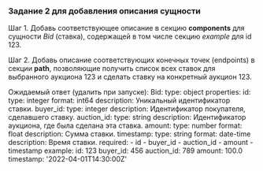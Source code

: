 ### Задание 2 для добавления описания сущности

Шаг 1. Добавь соответствующее описание в секцию **components** для сущности *Bid* (ставка), содержащей в том числе секцию *example* для id 123. 

Шаг 2. Добавь описание соответствующих конечных точек (endpoints) в секции **path**, позволяющие получить список всех ставок для выбранного аукциона 123 и сделать ставку на конкретный аукцион 123.


Ожидаемый ответ (удалить при запуске):
        Bid:
      type: object
      properties:
        id:
          type: integer
          format: int64
          description: Уникальный идентификатор ставки.
        buyer_id:
          type: integer
          description: Идентификатор покупателя, сделавшего ставку.
        auction_id:
          type: string
          description: Идентификатор аукциона, где была сделана эта ставка.
        amount:
          type: number
          format: float
          description: Сумма ставки.
        timestamp:
          type: string
          format: date-time
          description: Время ставки.
      required:
        - id
        - buyer_id
        - auction_id
        - amount
        - timestamp
      example:
        id: 123
        buyer_id: 456
        auction_id: 789
        amount: 100.0
        timestamp: '2022-04-01T14:30:00Z'